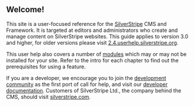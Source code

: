 ## Welcome!

This site is a user-focused reference for the [SilverStripe](http://www.silverstripe.org/introduction/) CMS and Framework.
It is targeted at editors and administrators who create and manage content on SilverStripe websites. 
This guide applies to version 3.0 and higher, for older versions please visit [2.4.userhelp.silverstripe.org](http://2.4.userhelp.silverstripe.org/).

This user help also covers a number of [modules](http://addons.silverstripe.org/)
which may or may not be installed for your site. 
Refer to the intro for each chapter to find out the prerequisites for using a feature.

If you are a developer, we encourage you to join the 
[development community](http://www.silverstripe.org/community/forums/) as the first port of call for help,
and visit our [developer documentation](http://docs.silverstripe.org).
Customers of SilverStripe Ltd., the company behind the CMS, should visit [silverstripe.com](http://www.silverstripe.com/).
